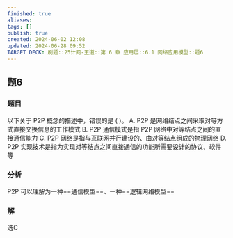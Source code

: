 ```yaml
---
finished: true
aliases: 
tags: []
publish: true
created: 2024-06-02 12:08
updated: 2024-06-28 09:52
TARGET DECK: 刷题::25计网-王道::第 6 章 应用层::6.1 网络应用模型::题6
---
```


## 题6
### 题目
以下关于 P2P 概念的描述中，错误的是 ( )。
A. P2P 是网络结点之间采取对等方式直接交换信息的工作模式
B. P2P 通信模式是指 P2P 网络中对等结点之间的直接通信能力
C. P2P 网络是指与互联网并行建设的、由对等结点组成的物理网络
D. P2P 实现技术是指为实现对等结点之间直接通信的功能所需要设计的协议、软件等
### 分析
P2P 可以理解为一种==通信模型==、一种==逻辑网络模型==
<!--ID: 1719569269435-->
### 解
选C


